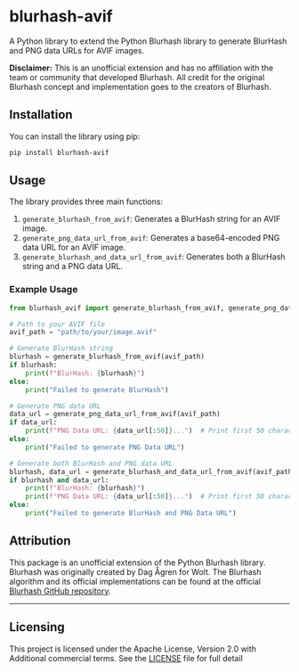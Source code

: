 
# blurhash-avif

A Python library to extend the Python Blurhash library to generate BlurHash and PNG data URLs for AVIF images.

**Disclaimer:** This is an unofficial extension and has no affiliation with the team or community that developed Blurhash. All credit for the original Blurhash concept and implementation goes to the creators of Blurhash.

## Installation

You can install the library using pip:

```zsh
pip install blurhash-avif
```

## Usage

The library provides three main functions:

1. `generate_blurhash_from_avif`: Generates a BlurHash string for an AVIF image.
2. `generate_png_data_url_from_avif`: Generates a base64-encoded PNG data URL for an AVIF image.
3. `generate_blurhash_and_data_url_from_avif`: Generates both a BlurHash string and a PNG data URL.

### Example Usage

```python
from blurhash_avif import generate_blurhash_from_avif, generate_png_data_url_from_avif, generate_blurhash_and_data_url_from_avif

# Path to your AVIF file
avif_path = "path/to/your/image.avif"

# Generate BlurHash string
blurhash = generate_blurhash_from_avif(avif_path)
if blurhash:
    print(f"BlurHash: {blurhash}")
else:
    print("Failed to generate BlurHash")

# Generate PNG data URL
data_url = generate_png_data_url_from_avif(avif_path)
if data_url:
    print(f"PNG Data URL: {data_url[:50]}...")  # Print first 50 characters
else:
    print("Failed to generate PNG Data URL")

# Generate both BlurHash and PNG data URL
blurhash, data_url = generate_blurhash_and_data_url_from_avif(avif_path)
if blurhash and data_url:
    print(f"BlurHash: {blurhash}")
    print(f"PNG Data URL: {data_url[:50]}...")  # Print first 50 characters
else:
    print("Failed to generate BlurHash and PNG Data URL")
```

## Attribution

This package is an unofficial extension of the Python Blurhash library. Blurhash was originally created by Dag Ågren for Wolt. The Blurhash algorithm and its official implementations can be found at the official [Blurhash GitHub repository](https://github.com/woltapp/blurhash).

---

## Licensing

This project is licensed under the Apache License, Version 2.0 with Additional commercial terms. See the [LICENSE](LICENSE) file for full detail
